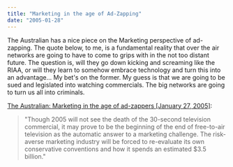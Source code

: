 ```yaml
---
title: "Marketing in the age of Ad-Zapping"
date: "2005-01-28"
---
```


The Australian has a nice piece on the Marketing perspective of ad-zapping. The quote below, to me, is a fundamental reality that over the air networks are going to have to come to grips with in the not too distant future. The question is, will they go down kicking and screaming like the RIAA, or will they learn to somehow embrace technology and turn this into an advantage... My bet's on the former. My guess is that we are going to be sued and legislated into watching commercials. The big networks are going to turn us all into criminals.  
  
[The Australian: Marketing in the age of ad-zappers \[January 27, 2005\]](http://www.theaustralian.news.com.au/common/story_page/0,5744,12059048%255E7582,00.html):  

> "Though 2005 will not see the death of the 30-second television commercial, it may prove to be the beginning of the end of free-to-air television as the automatic answer to a marketing challenge. The risk-averse marketing industry will be forced to re-evaluate its own conservative conventions and how it spends an estimated $3.5 billion."
